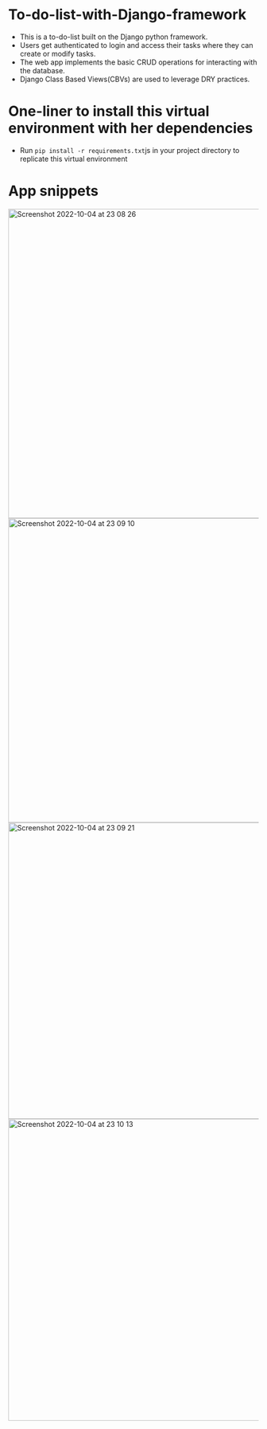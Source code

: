 # To-do-list-with-Django-framework
 + This is a to-do-list built on the Django python framework.  
 + Users get authenticated to login and access their tasks where they can create or modify tasks.  
 + The web app implements the basic CRUD operations for interacting with the database.  
 + Django Class Based Views(CBVs) are used to leverage DRY practices.
# One-liner to install this virtual environment with her dependencies
 + Run ```pip install -r requirements.txt```js in your project directory to replicate this virtual environment
# App snippets
 

<img width="621" alt="Screenshot 2022-10-04 at 23 08 26" src="https://user-images.githubusercontent.com/77880940/193917178-ba0ba47a-aa90-4ba6-9c94-f05a0e364827.png">
<img width="611" alt="Screenshot 2022-10-04 at 23 09 10" src="https://user-images.githubusercontent.com/77880940/193917208-ae2e91b5-3fb1-4e65-86a3-38b3b5c75069.png">
<img width="595" alt="Screenshot 2022-10-04 at 23 09 21" src="https://user-images.githubusercontent.com/77880940/193917233-27ad9f66-d039-4970-a877-bb3821130975.png">
<img width="606" alt="Screenshot 2022-10-04 at 23 10 13" src="https://user-images.githubusercontent.com/77880940/193917271-36e6d26e-8fa8-45d6-9b9b-b0ac01c5bb63.png">
